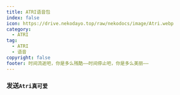 ```yaml
---
title: ATRI语音包
index: false
icon: https://drive.nekodayo.top/raw/nekodocs/image/Atri.webp
category:
  - ATRI
tag:
  - ATRI
  - 语音
copyright: false
footer: 时间流逝吧，你是多么残酷——时间停止吧，你是多么美丽——
---
```


### **发送`Atri真可爱`**